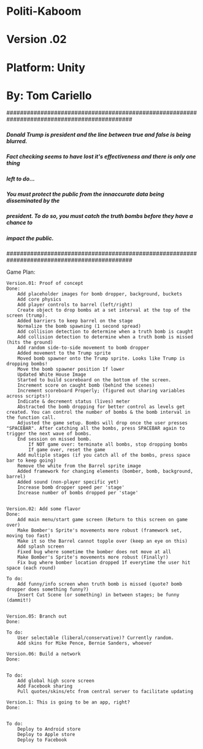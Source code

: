 # Politi-Kaboom
# Version .02
# Platform: Unity
# By: Tom Cariello

#############################################################################################
#####																					#####
##### Donald Trump is president and the line between true and false is being blurred. 	#####
##### Fact checking seems to have lost it's effectiveness and there is only one thing 	#####
##### left to do...																		#####
#####																					#####
##### You must protect the public from the innaccurate data being disseminated by the 	#####
##### president. To do so, you must catch the truth bombs before they have a chance to 	#####
##### impact the public.																#####
#####																					#####
#############################################################################################

Game Plan:

	Version.01: Proof of concept
	Done:
		Add placeholder images for bomb dropper, background, buckets
		Add core physics
		Add player controls to barrel (left/right)
		Create object to drop bombs at a set interval at the top of the screen (trump).
		Added barriers to keep barrel on the stage
		Normalize the bomb spawning (1 second spread)
		Add collision detection to determine when a truth bomb is caught
		Add collision detection to determine when a truth bomb is missed (hits the ground)
		Add random side-to-side movement to bomb dropper
		Added movement to the Trump sprite
		Moved bomb spawner onto the Trump sprite. Looks like Trump is dropping bombs!
		Move the bomb spawner position 1f lower
		Updated White House Image
		Started to build scoreboard on the bottom of the screen.
		Increment score on caught bomb (behind the scenes)
		Increment scoreboard Properly; (figured out sharing variables across scripts!)
		Indicate & decrement status (lives) meter
		Abstracted the bomb dropping for better control as levels get created. You can control the number of bombs & the bomb interval in the function call.
		Adjusted the game setup. Bombs will drop once the user presses "SPACEBAR". After catching all the bombs, press SPACEBAR again to trigger the next wave of bombs.
		End session on missed bomb. 
			If NOT game over: terminate all bombs, stop dropping bombs
			If game over, reset the game
		Add multiple stages (if you catch all of the bombs, press space bar to keep going)
		Remove the white from the Barrel sprite image
		Added framework for changing elements (bomber, bomb, background, barrel)
		Added sound (non-player specific yet)
		Increase bomb dropper speed per 'stage'
		Increase number of bombs dropped per 'stage'
			

	Version.02: Add some flavor
	Done: 
		Add main menu/start game screen (Return to this screen on game over)
		Make Bomber's Sprite's movements more robust (framework set, moving too fast)
		Make it so the Barrel cannot topple over (keep an eye on this)
		Add splash screen
		Fixed bug where sometime the bomber does not move at all
		Make Bomber's Sprite's movements more robust (Finally!)
		Fix bug where bomber location dropped 1f everytime the user hit space (each round)

	To do:
		Add funny/info screen when truth bomb is missed (quote? bomb dropper does something funny?)
		Insert Cut Scene (or something) in between stages; be funny (dammit!)

		
	Version.05: Branch out
	Done: 

	To do:
		User selectable (liberal/conservative)? Currently random.
		Add skins for Mike Pence, Bernie Sanders, whoever
	
	Version.06: Build a network
	Done: 


	To do:
		Add global high score screen
		Add Facebook sharing
		Pull quotes/skins/etc from central server to facilitate updating

	Version.1: This is going to be an app, right?
	Done: 


	To do:
		Deploy to Android store
		Deploy to Apple store
		Deploy to Facebook

